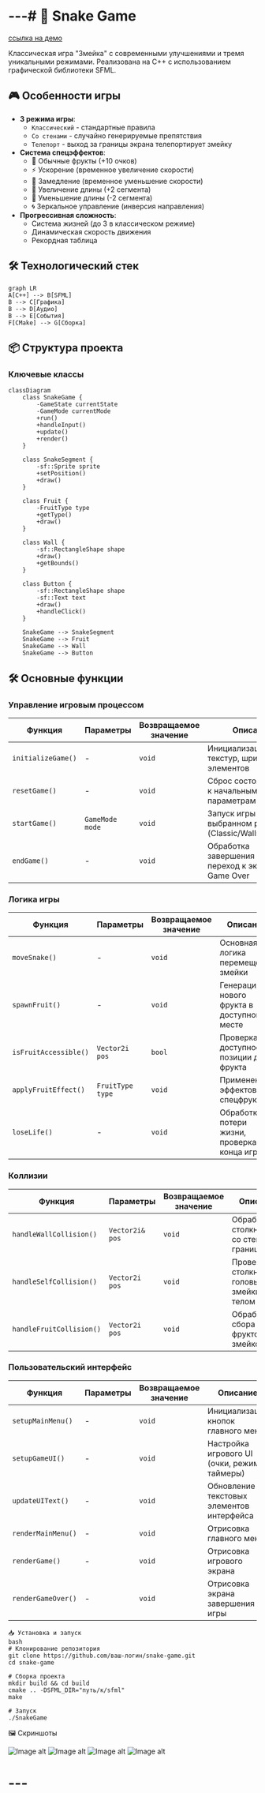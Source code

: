 # ---# 🐍 Snake Game

[ссылка на демо](https://www.youtube.com/watch?v=EUxARO1RJ5A)

Классическая игра "Змейка" с современными улучшениями и тремя уникальными режимами. Реализована на C++ с использованием графической библиотеки SFML.

## 🎮 Особенности игры
- **3 режима игры**:
  - `Классический` - стандартные правила
  - `Со стенами` - случайно генерируемые препятствия
  - `Телепорт` - выход за границы экрана телепортирует змейку
- **Система спецэффектов**:
  - 🍎 Обычные фрукты (+10 очков)
  - ⚡ Ускорение (временное увеличение скорости)
  - 🐌 Замедление (временное уменьшение скорости)
  - 📏 Увеличение длины (+2 сегмента)
  - 🔻 Уменьшение длины (-2 сегмента)
  - 🌀 Зеркальное управление (инверсия направления)
- **Прогрессивная сложность**:
  - Система жизней (до 3 в классическом режиме)
  - Динамическая скорость движения
  - Рекордная таблица

## 🛠 Технологический стек
```mermaid
graph LR
A[C++] --> B[SFML]
B --> C[Графика]
B --> D[Аудио]
B --> E[События]
F[CMake] --> G[Сборка]
```

## 📦 Структура проекта

### Ключевые классы
```mermaid
classDiagram
    class SnakeGame {
        -GameState currentState
        -GameMode currentMode
        +run()
        +handleInput()
        +update()
        +render()
    }
    
    class SnakeSegment {
        -sf::Sprite sprite
        +setPosition()
        +draw()
    }
    
    class Fruit {
        -FruitType type
        +getType()
        +draw()
    }
    
    class Wall {
        -sf::RectangleShape shape
        +draw()
        +getBounds()
    }
    
    class Button {
        -sf::RectangleShape shape
        -sf::Text text
        +draw()
        +handleClick()
    }
    
    SnakeGame --> SnakeSegment
    SnakeGame --> Fruit
    SnakeGame --> Wall
    SnakeGame --> Button
   ``` 

## 🛠 Основные функции

### Управление игровым процессом
| Функция                  | Параметры       | Возвращаемое значение | Описание                                                                 |
|--------------------------|-----------------|-----------------------|--------------------------------------------------------------------------|
| `initializeGame()`       | -              | `void`                | Инициализация текстур, шрифтов, UI элементов                            |
| `resetGame()`            | -              | `void`                | Сброс состояния игры к начальным параметрам                             |
| `startGame()`            | `GameMode mode`| `void`                | Запуск игры в выбранном режиме (Classic/Walls/Teleport)                 |
| `endGame()`              | -              | `void`                | Обработка завершения игры, переход к экрану Game Over                   |

### Логика игры
| Функция                  | Параметры       | Возвращаемое значение | Описание                                                                 |
|--------------------------|-----------------|-----------------------|--------------------------------------------------------------------------|
| `moveSnake()`            | -              | `void`                | Основная логика перемещения змейки                                       |
| `spawnFruit()`           | -              | `void`                | Генерация нового фрукта в доступном месте                                |
| `isFruitAccessible()`    | `Vector2i pos` | `bool`                | Проверка доступности позиции для фрукта                                  |
| `applyFruitEffect()`     | `FruitType type`| `void`                | Применение эффектов спецфруктов                                         |
| `loseLife()`             | -              | `void`                | Обработка потери жизни, проверка конца игры                              |

### Коллизии
| Функция                  | Параметры        | Возвращаемое значение | Описание                                                                 |
|--------------------------|------------------|-----------------------|--------------------------------------------------------------------------|
| `handleWallCollision()`  | `Vector2i& pos`  | `void`                | Обработка столкновений со стенами/границами                              |
| `handleSelfCollision()`  | `Vector2i pos`   | `void`                | Проверка столкновения головы змейки с телом                              |
| `handleFruitCollision()` | `Vector2i pos`   | `void`                | Обработка сбора фруктов змейкой                                          |

### Пользовательский интерфейс
| Функция                  | Параметры                | Возвращаемое значение | Описание                                                                 |
|--------------------------|--------------------------|-----------------------|--------------------------------------------------------------------------|
| `setupMainMenu()`        | -                        | `void`                | Инициализация кнопок главного меню                                       |
| `setupGameUI()`          | -                        | `void`                | Настройка игрового UI (очки, режим, таймеры)                             |
| `updateUIText()`         | -                        | `void`                | Обновление текстовых элементов интерфейса                                |
| `renderMainMenu()`       | -                        | `void`                | Отрисовка главного меню                                                  |
| `renderGame()`           | -                        | `void`                | Отрисовка игрового экрана                                                |
| `renderGameOver()`       | -                        | `void`                | Отрисовка экрана завершения игры 



```
📥 Установка и запуск
bash
# Клонирование репозитория
git clone https://github.com/ваш-логин/snake-game.git
cd snake-game

# Сборка проекта
mkdir build && cd build
cmake .. -DSFML_DIR="путь/к/sfml"
make

# Запуск
./SnakeGame
```
🖼 Скриншоты 

![Image alt](https://github.com/Maria-krima/---/blob/main/menu.jpg)
![Image alt](https://github.com/Maria-krima/---/blob/main/walls.jpg)
![Image alt](https://github.com/Maria-krima/---/blob/main/standart.jpg)
![Image alt](https://github.com/Maria-krima/---/blob/main/teleport.jpg)
# ---
